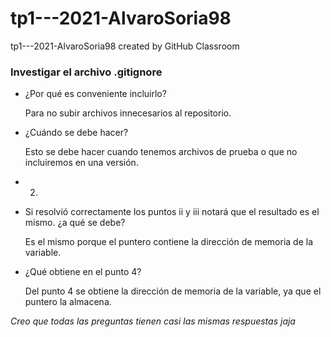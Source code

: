 # tp1---2021-AlvaroSoria98
tp1---2021-AlvaroSoria98 created by GitHub Classroom
### Investigar el archivo .gitignore
* ¿Por qué es conveniente incluirlo?

  Para no subir archivos innecesarios al repositorio.
* ¿Cuándo se debe hacer?

  Esto se debe hacer cuando tenemos archivos de prueba o que no incluiremos en una versión.
- 2)
* Si resolvió correctamente los puntos ii y iii notará que el resultado es el mismo. ¿a qué se debe?

  Es el mismo porque el puntero contiene la dirección de memoria de la variable.

* ¿Qué obtiene en el punto 4?

  Del punto 4 se obtiene la dirección de memoria de la variable, ya que el puntero la almacena.

_Creo que todas las preguntas tienen casi las mismas respuestas jaja_
